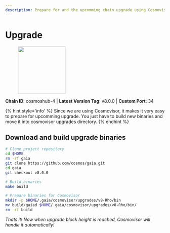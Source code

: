 ```yaml
---
description: Prepare for and the upcomming chain upgrade using Cosmovisor.
---
```


# Upgrade

<figure><img src="https://raw.githubusercontent.com/kj89/testnet_manuals/main/pingpub/logos/cosmoshub.png" width="150" alt=""><figcaption></figcaption></figure>

**Chain ID**: cosmoshub-4 | **Latest Version Tag**: v8.0.0 | **Custom Port**: 34

{% hint style='info' %}
Since we are using Cosmovisor, it makes it very easy to prepare for upcomming upgrade.
You just have to build new binaries and move it into cosmovisor upgrades directory.
{% endhint %}

## Download and build upgrade binaries

```bash
# Clone project repository
cd $HOME
rm -rf gaia
git clone https://github.com/cosmos/gaia.git
cd gaia
git checkout v8.0.0

# Build binaries
make build

# Prepare binaries for Cosmovisor
mkdir -p $HOME/.gaia/cosmovisor/upgrades/v8-Rho/bin
mv build/gaiad $HOME/.gaia/cosmovisor/upgrades/v8-Rho/bin/
rm -rf build
```

*Thats it! Now when upgrade block height is reached, Cosmovisor will handle it automatically!*
